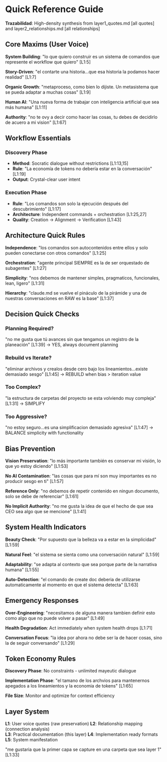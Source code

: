 # Quick Reference Guide

**Trazabilidad**: High-density synthesis from layer1_quotes.md [all quotes] and layer2_relationships.md [all relationships]

## Core Maxims (User Voice)

**System Building**: "lo que quiero construir es un sistema de comandos que represente el workflow que quiero" [L1:5]

**Story-Driven**: "el contarte una historia...que esa historia la podamos hacer realidad" [L1:7]

**Organic Growth**: "metaproceso, como bien lo dijiste. Un metasistema que se pueda adaptar a muchas cosas" [L1:9]

**Human AI**: "Una nueva forma de trabajar con inteligencia artificial que sea más humana" [L1:11]

**Authority**: "no te ovy a decir como hacer las cosas, tu debes de decidirlo de acuero a mi vision" [L1:67]

## Workflow Essentials

### Discovery Phase
- **Method**: Socratic dialogue without restrictions [L1:13,15]
- **Rule**: "La economía de tokens no debería estar en la conversación" [L1:19]
- **Output**: Crystal-clear user intent

### Execution Phase  
- **Rule**: "Los comandos son solo la ejecución después del descubrimiento" [L1:17]
- **Architecture**: Independent commands + orchestration [L1:25,27]
- **Quality**: Creation → Alignment → Verification [L1:43]

## Architecture Quick Rules

**Independence**: "los comandos son autocontenidos entre ellos y solo pueden conectarse con otros comandos" [L1:25]

**Orchestration**: "agente principal SIEMPRE es la de ser orquestado de subagentes" [L1:27]

**Simplicity**: "nos debemos de mantener simples, pragmaticos, funcionales, lean, ligero" [L1:31]

**Hierarchy**: "claude.md se vuelve el pináculo de la pirámide y una de nuestras conversaciones en RAW es la base" [L1:37]

## Decision Quick Checks

### Planning Required?
"no me gusta que tú avances sin que tengamos un registro de la planeación" [L1:39] → YES, always document planning

### Rebuild vs Iterate?
"eliminar archivos y crealos desde cero bajo los lineamientos...existe demasiado sesgo" [L1:45] → REBUILD when bias > iteration value

### Too Complex?
"la estructura de carpetas del proyecto se esta volviendo muy compleja" [L1:31] → SIMPLIFY

### Too Aggressive?  
"no estoy seguro...es una simplificacion demasiado agresiva" [L1:47] → BALANCE simplicity with functionality

## Bias Prevention

**Vision Preservation**: "lo más importante también es conservar mi visión, lo que yo estoy diciendo" [L1:53]

**No AI Contamination**: "las cosas que para mí son muy importantes es no producir sesgo en ti" [L1:57]

**Reference Only**: "no debemos de repetir contenido en ningun documento, solo se debe de referenciar" [L1:61]

**No Implicit Authority**: "no me gusta la idea de que el hecho de que sea CEO sea algo que se mencione" [L1:41]

## System Health Indicators

**Beauty Check**: "Por supuesto que la belleza va a estar en la simplicidad" [L1:59]

**Natural Feel**: "el sistema se sienta como una conversación natural" [L1:59] 

**Adaptability**: "se adapta al contexto que sea porque parte de la narrativa humana" [L1:55]

**Auto-Detection**: "el comando de create doc deberia de utilizarse automaticamente al momento en que el sistema detecta" [L1:63]

## Emergency Responses

**Over-Engineering**: "necesitamos de alguna manera tambien definir esto como algo que no puede volver a pasar" [L1:49]

**Health Degradation**: Act immediately when system health drops [L1:71]

**Conversation Focus**: "la idea por ahora no debe ser la de hacer cosas, sino la de seguir conversando" [L1:29]

## Token Economy Rules

**Discovery Phase**: No constraints - unlimited mayeutic dialogue

**Implementation Phase**: "el tamano de los archvios para mantenernos apegados a los lineamientos y la economia de tokens" [L1:65]

**File Size**: Monitor and optimize for context efficiency

## Layer System

**L1**: User voice quotes (raw preservation)
**L2**: Relationship mapping (connection analysis)  
**L3**: Practical documentation (this layer)
**L4**: Implementation ready formats
**L5**: System manifestation

"me gustaria que la primer capa se capture en una carpeta que sea layer 1" [L1:33]